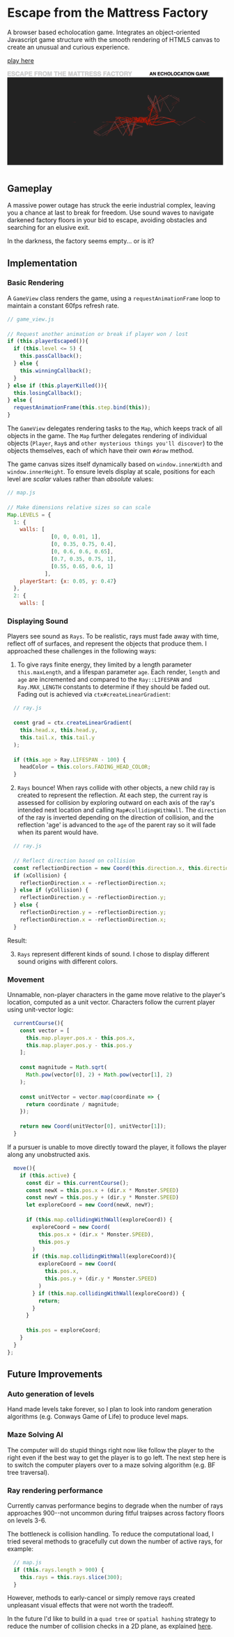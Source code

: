 # Escape from the Mattress Factory
A browser based echolocation game. Integrates an object-oriented Javascript game structure with the smooth rendering of HTML5 canvas to create an unusual and curious experience.

[play here](samblyon.github.io/mattressFactory)

![screenshot](./docs/screenshots/monster_attack.png)

## Gameplay

A massive power outage has struck the eerie industrial complex, leaving you a chance at last to break for freedom. Use sound waves to navigate darkened factory floors in your bid to escape, avoiding obstacles and searching for an elusive exit.

In the darkness, the factory seems empty... or is it?

## Implementation

### Basic Rendering

A `GameView` class renders the game, using a `requestAnimationFrame` loop to maintain a constant 60fps refresh rate.

```javascript
// game_view.js

// Request another animation or break if player won / lost
if (this.playerEscaped()){
  if (this.level <= 5) {
    this.passCallback();
  } else {
    this.winningCallback();
  }
} else if (this.playerKilled()){
  this.losingCallback();
} else {
  requestAnimationFrame(this.step.bind(this));
}
```
The `GameView` delegates rendering tasks to the `Map`, which keeps track of all objects in the game. The `Map` further delegates rendering of individual objects (`Player`, `Ray`s and `other mysterious things you'll discover`) to the objects themselves, each of which have their own `#draw` method.

The game canvas sizes itself dynamically based on `window.innerWidth` and `window.innerHeight`. To ensure levels display at scale, positions for each level are *scalar* values rather than *absolute* values:
```javascript
// map.js

// Make dimensions relative sizes so can scale
Map.LEVELS = {
  1: {
    walls: [
              [0, 0, 0.01, 1],
              [0, 0.35, 0.75, 0.4],
              [0, 0.6, 0.6, 0.65],
              [0.7, 0.35, 0.75, 1],
              [0.55, 0.65, 0.6, 1]
            ],
    playerStart: {x: 0.05, y: 0.47}
  },
  2: {
    walls: [
```

### Displaying Sound
Players see sound as `Rays`. To be realistic, rays must fade away with time, reflect off of surfaces, and represent the objects that produce them. I approached these challenges in the following ways:

1. To give rays finite energy, they limited by a length parameter `this.maxLength`, and a lifespan parameter `age`. Each render, `length` and `age` are incremented and compared to the `Ray::LIFESPAN` and `Ray.MAX_LENGTH` constants to determine if they should be faded out. Fading out is achieved via `ctx#createLinearGradient`:
```javascript
  // ray.js

  const grad = ctx.createLinearGradient(
    this.head.x, this.head.y,
    this.tail.x, this.tail.y
  );

  if (this.age > Ray.LIFESPAN - 100) {
    headColor = this.colors.FADING_HEAD_COLOR;
  }
```

2. `Rays` bounce! When rays collide with other objects, a new child ray is created to represent the reflection. At each step, the current ray is assessed for collision by exploring outward on each axis of the ray's intended next location and calling `Map#collidingWithWall`. The `direction` of the ray is inverted depending on the direction of collision, and the reflection 'age' is advanced to the `age` of the parent ray so it will fade when its parent would have.
```javascript
  // ray.js

  // Reflect direction based on collision
  const reflectionDirection = new Coord(this.direction.x, this.direction.y);
  if (xCollision) {
    reflectionDirection.x = -reflectionDirection.x;
  } else if (yCollision) {
    reflectionDirection.y = -reflectionDirection.y;
  } else {
    reflectionDirection.y = -reflectionDirection.y;
    reflectionDirection.x = -reflectionDirection.x;
  }
```
Result:

3. `Rays` represent different kinds of sound. I chose to display different sound origins with different colors.

### Movement
Unnamable, non-player characters in the game move relative to the player's location, computed as a unit vector. Characters follow the current player using unit-vector logic:

```javascript
  currentCourse(){
    const vector = [
      this.map.player.pos.x - this.pos.x,
      this.map.player.pos.y - this.pos.y
    ];

    const magnitude = Math.sqrt(
      Math.pow(vector[0], 2) + Math.pow(vector[1], 2)
    );

    const unitVector = vector.map(coordinate => {
      return coordinate / magnitude;
    });

    return new Coord(unitVector[0], unitVector[1]);
  }
```

If a pursuer is unable to move directly toward the player, it follows the player along any unobstructed axis. 

```javascript
  move(){
    if (this.active) {
      const dir = this.currentCourse();
      const newX = this.pos.x + (dir.x * Monster.SPEED)
      const newY = this.pos.y + (dir.y * Monster.SPEED)
      let exploreCoord = new Coord(newX, newY);

      if (this.map.collidingWithWall(exploreCoord)) {
        exploreCoord = new Coord(
          this.pos.x + (dir.x * Monster.SPEED),
          this.pos.y
        )
        if (this.map.collidingWithWall(exploreCoord)){
          exploreCoord = new Coord(
            this.pos.x,
            this.pos.y + (dir.y * Monster.SPEED)
          )
        } if (this.map.collidingWithWall(exploreCoord)) {
          return;
        }
      }

      this.pos = exploreCoord;
    }
  }
};
```

## Future Improvements

### Auto generation of levels
Hand made levels take forever, so I plan to look into random generation algorithms (e.g. Conways Game of Life) to produce level maps.

### Maze Solving AI
The computer will do stupid things right now like follow the player to the right even if the best way to get the player is to go left. The next step here is to switch the computer players over to a maze solving algorithm (e.g. BF tree traversal).

### Ray rendering performance
Currently canvas performance begins to degrade when the number of rays approaches 900--not uncommon during fitful traipses across factory floors on levels 3-6.

The bottleneck is collision handling. To reduce the computational load, I tried several methods to gracefully cut down the number of active rays, for example:
```javascript
  // map.js
  if (this.rays.length > 900) {
    this.rays = this.rays.slice(300);
  }
```
However, methods to early-cancel or simply remove rays created unpleasant visual effects that were not worth the tradeoff.

In the future I'd like to build in a `quad tree` or `spatial hashing` strategy to reduce the number of collision checks in a 2D plane, as explained [here](http://zufallsgenerator.github.io/2014/01/26/visually-comparing-algorithms/).
